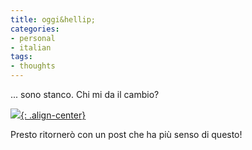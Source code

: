```yaml
---
title: oggi&hellip;
categories:
- personal
- italian
tags:
- thoughts
---
```

... sono stanco. Chi mi da il cambio?
  
[![]({{site.url}}/images/cane-stanco.jpg){: .align-center}]({{site.url}}/images/cane-stanco.jpg)  

Presto ritornerò con un post che ha più senso di questo!

